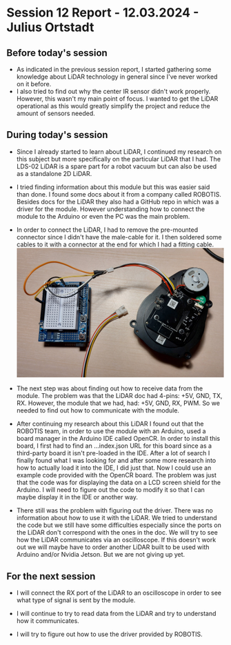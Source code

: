 # Session 12 Report - 12.03.2024 - Julius Ortstadt

## Before today's session
- As indicated in the previous session report, I started gathering some knowledge about LiDAR technology in general since I've never worked on it before.
- I also tried to find out why the center IR sensor didn't work properly.
However, this wasn't my main point of focus. 
I wanted to get the LiDAR operational as this would greatly simplify the project and reduce the amount of sensors needed.

## During today's session
- Since I already started to learn about LiDAR, I continued my research on this subject but more specifically on the particular LiDAR that I had.
The LDS-02 LiDAR is a spare part for a robot vacuum but can also be used as a standalone 2D LiDAR.

- I tried finding information about this module but this was easier said than done. 
I found some docs about it from a company called ROBOTIS. 
Besides docs for the LiDAR they also had a GitHub repo in which was a driver for the module.
However understanding how to connect the module to the Arduino or even the PC was the main problem.

- In order to connect the LiDAR, I had to remove the pre-mounted connector since I didn't have the male-cable for it. 
I then soldered some cables to it with a connector at the end for which I had a fitting cable.\
![New connector](/Documentation/Session_Reports/Julius/Pictures/Session_12/LiDAR_Connector.jpg)

- The next step was about finding out how to receive data from the module. 
The problem was that the LiDAR doc had 4-pins: +5V, GND, TX, RX. 
However, the module that we had, had: +5V, GND, RX, PWM.
So we needed to find out how to communicate with the module.

- After continuing my research about this LiDAR I found out that the ROBOTIS team, in order to use the module with an Arduino, used a board manager in the Arduino IDE called OpenCR.
In order to install this board, I first had to find an ...index.json URL for this board since as a third-party board it isn't pre-loaded in the IDE.
After a lot of search I finally found what I was looking for and after some more research into how to actually load it into the IDE, I did just that.
Now I could use an example code provided with the OpenCR board.
The problem was just that the code was for displaying the data on a LCD screen shield for the Arduino.
I will need to figure out the code to modify it so that I can maybe display it in the IDE or another way.

- There still was the problem with figuring out the driver. 
There was no information about how to use it with the LiDAR.
We tried to understand the code but we still have some difficulties especially since the ports on the LiDAR don't correspond with the ones in the doc.
We will try to see how the LiDAR communicates via an oscilloscope.
If this doesn't work out we will maybe have to order another LiDAR built to be used with Arduino and/or Nvidia Jetson.
But we are not giving up yet.


## For the next session
- I will connect the RX port of the LiDAR to an oscilloscope in order to see what type of signal is sent by the module.

- I will continue to try to read data from the LiDAR and try to understand how it communicates.

- I will try to figure out how to use the driver provided by ROBOTIS.
